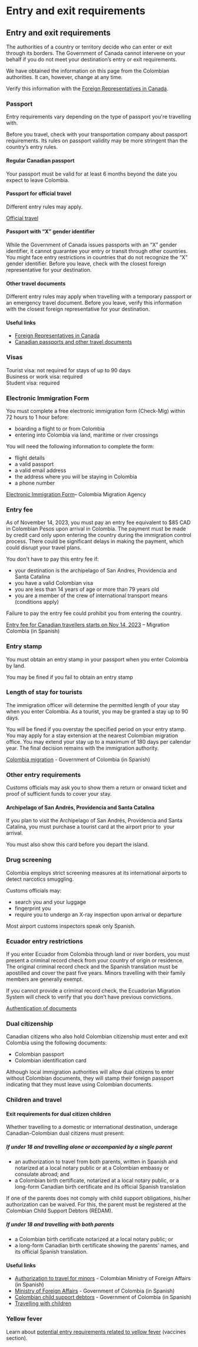 # Entry and exit requirements

## Entry and exit requirements

The authorities of a country or territory decide who can enter or exit through its borders. The Government of Canada cannot intervene on your behalf if you do not meet your destination’s entry or exit requirements.

We have obtained the information on this page from the Colombian authorities. It can, however, change at any time.

Verify this information with the [Foreign Representatives in Canada](https://www.international.gc.ca/protocol-protocole/reps.aspx?lang=eng).

### Passport

Entry requirements vary depending on the type of passport you're travelling with.

Before you travel, check with your transportation company about passport requirements. Its rules on passport validity may be more stringent than the country’s entry rules.

#### Regular Canadian passport

Your passport must be valid for at least 6 months beyond the date you expect to leave Colombia.

#### Passport for official travel

Different entry rules may apply.

[Official travel](https://www.canada.ca/en/immigration-refugees-citizenship/services/canadian-passports/official-travel.html)

#### Passport with “X” gender identifier

While the Government of Canada issues passports with an “X” gender identifier, it cannot guarantee your entry or transit through other countries. You might face entry restrictions in countries that do not recognize the “X” gender identifier. Before you leave, check with the closest foreign representative for your destination.

#### Other travel documents

Different entry rules may apply when travelling with a temporary passport or an emergency travel document. Before you leave, verify this information with the closest foreign representative for your destination.

#### Useful links

* [Foreign Representatives in Canada](https://www.international.gc.ca/protocol-protocole/reps.aspx?lang=eng)
* [Canadian passports and other travel documents](http://www.canada.ca/passport)

### Visas

Tourist visa: not required for stays of up to 90 days  
Business or work visa: required  
Student visa: required

### Electronic Immigration Form

You must complete a free electronic immigration form (Check-Mig) within 72 hours to 1 hour before:

* boarding a flight to or from Colombia
* entering into Colombia via land, maritime or river crossings

You will need the following information to complete the form:

* flight details
* a valid passport
* a valid email address
* the address where you will be staying in Colombia
* a phone number

[Electronic Immigration Form](https://apps.migracioncolombia.gov.co/pre-registro/en/DatosViaje)– Colombia Migration Agency

### Entry fee

As of November 14, 2023, you must pay an entry fee equivalent to $85 CAD in Colombian Pesos upon arrival in Colombia. The payment must be made by credit card only upon entering the country during the immigration control process. There could be significant delays in making the payment, which could disrupt your travel plans.

You don't have to pay this entry fee if:

* your destination is the archipelago of San Andres, Providencia and Santa Catalina
* you have a valid Colombian visa
* you are less than 14 years of age or more than 79 years old
* you are a member of the crew of international transport means (conditions apply)

Failure to pay the entry fee could prohibit you from entering the country.

[Entry fee for Canadian travellers starts on Nov 14, 2023](https://unidad-administrativa-especial-migracion-colombia.micolombiadigital.gov.co/noticias/cobro-a-viajeros-canadienses-para-ingresar-a-colombia) – Migration Colombia (in Spanish)

### Entry stamp

You must obtain an entry stamp in your passport when you enter Colombia by land.

You may be fined if you fail to obtain an entry stamp

### Length of stay for tourists

The immigration officer will determine the permitted length of your stay when you enter Colombia. As a tourist, you may be granted a stay up to 90 days.

You will be fined if you overstay the specified period on your entry stamp. You may apply for a stay extension at the nearest Colombian migration office. You may extend your stay up to a maximum of 180 days per calendar year. The final decision remains with the immigration authority.

[Colombia migration](https://www.migracioncolombia.gov.co/) - Government of Colombia (in Spanish)

### Other entry requirements

Customs officials may ask you to show them a return or onward ticket and proof of sufficient funds to cover your stay.

#### Archipelago of San Andrés, Providencia and Santa Catalina

If you plan to visit the Archipelago of San Andrés, Providencia and Santa Catalina, you must purchase a tourist card at the airport prior to  your arrival.

You must also show this card before you depart the island.

### Drug screening

Colombia employs strict screening measures at its international airports to detect narcotics smuggling.

Customs officials may:

* search you and your luggage
* fingerprint you
* require you to undergo an X-ray inspection upon arrival or departure

Most airport customs inspectors speak only Spanish.

### Ecuador entry restrictions

If you enter Ecuador from Colombia through land or river borders, you must present a criminal record check from your country of origin or residence. The original criminal record check and the Spanish translation must be apostilled and cover the past five years. Minors travelling with their family members are generally exempt.

If you cannot provide a criminal record check, the Ecuadorian Migration System will check to verify that you don’t have previous convictions.

[Authentication of documents](https://www.international.gc.ca/gac-amc/about-a_propos/services/authentication-authentification/index.aspx?lang=eng)

### Dual citizenship

Canadian citizens who also hold Colombian citizenship must enter and exit Colombia using the following documents:

* Colombian passport
* Colombian identification card

Although local immigration authorities will allow dual citizens to enter without Colombian documents, they will stamp their foreign passport indicating that they must leave using Colombian documents.

### Children and travel

#### Exit requirements for dual citizen children

Whether travelling to a domestic or international destination, underage Canadian-Colombian dual citizens must present:

##### **If under 18 and travelling alone or accompanied by a single parent**

* an authorization to travel from both parents, written in Spanish and notarized at a local notary public or at a Colombian embassy or consulate abroad; and
* a Colombian birth certificate, notarized at a local notary public, or a long-form Canadian birth certificate and its official Spanish translation

If one of the parents does not comply with child support obligations, his/her authorization can be waived. For this, the parent must be registered at the Colombian Child Support Debtors (REDAM).

##### **If under 18 and travelling with both parents**

* a Colombian birth certificate notarized at a local notary public; or
* a long-form Canadian birth certificate showing the parents' names, and its official Spanish translation.

#### Useful links

* [Authorization to travel for minors](https://www.migracioncolombia.gov.co/entidad/salida-de-menores-del-pais) - Colombian Ministry of Foreign Affairs (in Spanish)
* [Ministry of Foreign Affairs](http://www.migracioncolombia.gov.co/) - Government of Colombia (in Spanish)
* [Colombian child support debtors](https://www.redam.gov.co/) - Government of Colombia (in Spanish)
* [Travelling with children](http://travel.gc.ca/travelling/children)

### Yellow fever

Learn about [potential entry requirements related to yellow fever](#health) (vaccines section).